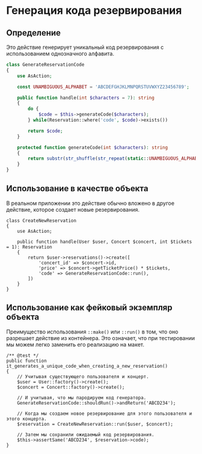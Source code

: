 # Генерация кода резервирования

## Определение

Это действие генерирует уникальный код резервирования с использованием однозначного алфавита.

```php
class GenerateReservationCode
{
    use AsAction;

    const UNAMBIGUOUS_ALPHABET = 'ABCDEFGHJKLMNPQRSTUVWXYZ23456789';

    public function handle(int $characters = 7): string
    {
        do {
            $code = $this->generateCode($characters);
        } while(Reservation::where('code', $code)->exists())

        return $code;
    }

    protected function generateCode(int $characters): string
    {
        return substr(str_shuffle(str_repeat(static::UNAMBIGUOUS_ALPHABET, $characters)), 0, $characters);
    }
}
```

## Использование в качестве объекта

В реальном приложении это действие обычно вложено в другое действие, которое создает новые резервирования.

```php{10}
class CreateNewReservation
{
    use AsAction;

    public function handle(User $user, Concert $concert, int $tickets = 1): Reservation
    {
        return $user->reservations()->create([
            'concert_id' => $concert->id,
            'price' => $concert->getTicketPrice() * $tickets,
            'code' => GenerateReservationCode::run(),
        ])
    }
}
```

## Использование как фейковый экземпляр объекта

Преимущество использования `::make()` или `::run()` в том, что оно разрешает действие из контейнера. Это означает, что при тестировании мы можем легко заменить его реализацию на макет.

```php{9}
/** @test */
public function it_generates_a_unique_code_when_creating_a_new_reservation()
{
    // Учитывая существующего пользователя и концерт.
    $user = User::factory()->create();
    $concert = Concert::factory()->create();

    // И учитывая, что мы пародируем код генератора.
    GenerateReservationCode::shouldRun()->andReturn('ABCD234');

    // Когда мы создаем новое резервирование для этого пользователя и этого концерта.
    $reservation = CreateNewReservation::run($user, $concert);

    // Затем мы сохранили ожидаемый код резервирования.
    $this->assertSame('ABCD234', $reservation->code);
}
```
